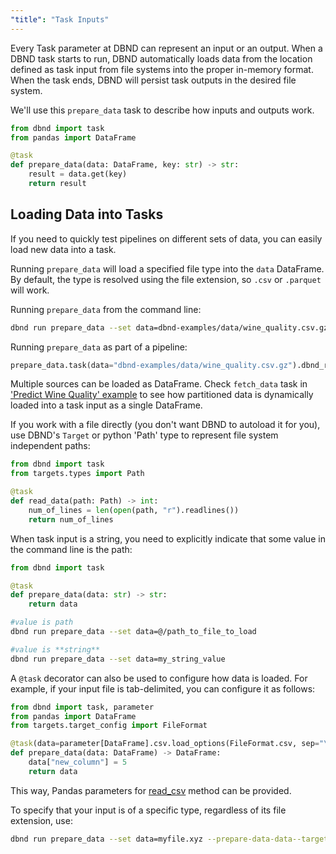 ```yaml
---
"title": "Task Inputs"
---
```

Every Task parameter at DBND can represent an input or an output.  When a DBND task starts to run, DBND automatically loads data from the location defined as task input from file systems into the proper in-memory format. When the task ends, DBND will persist task outputs in the desired file system.

We'll use this `prepare_data` task to describe how inputs and outputs work.

```python
from dbnd import task
from pandas import DataFrame

@task
def prepare_data(data: DataFrame, key: str) -> str:
    result = data.get(key)
    return result
```


## Loading Data into Tasks

If you need to quickly test pipelines on different sets of data, you can easily load new data into a task.

Running `prepare_data` will load a specified file type into the `data` DataFrame. By default, the type is resolved using the file extension, so `.csv` or `.parquet` will work.

Running `prepare_data` from the command line:

```bash
dbnd run prepare_data --set data=dbnd-examples/data/wine_quality.csv.gz
```

Running `prepare_data` as part of a pipeline:

<!-- noqa -->
```python
prepare_data.task(data="dbnd-examples/data/wine_quality.csv.gz").dbnd_run()
```

Multiple sources can be loaded as DataFrame. Check `fetch_data` task in ['Predict Wine Quality' example](doc:orchestration-examples) to see how partitioned data is dynamically loaded into a task input as a single DataFrame.

If you work with a file directly (you don't want DBND to autoload it for you), use DBND's `Target` or python 'Path' type to represent file system independent paths:

```python
from dbnd import task
from targets.types import Path

@task
def read_data(path: Path) -> int:
    num_of_lines = len(open(path, "r").readlines())
    return num_of_lines
```

When task input is a string, you need to explicitly indicate that some value in the command line is the path:

```python
from dbnd import task

@task
def prepare_data(data: str) -> str:
    return data
```

```bash
#value is path
dbnd run prepare_data --set data=@/path_to_file_to_load

#value is **string**
dbnd run prepare_data --set data=my_string_value
```

A `@task` decorator can also be used to configure how data is loaded. For example, if your input file is tab-delimited, you can configure it as follows:

```python
from dbnd import task, parameter
from pandas import DataFrame
from targets.target_config import FileFormat

@task(data=parameter[DataFrame].csv.load_options(FileFormat.csv, sep="\t"))
def prepare_data(data: DataFrame) -> DataFrame:
    data["new_column"] = 5
    return data
```

This way, Pandas parameters for [read_csv](https://pandas.pydata.org/pandas-docs/stable/reference/api/pandas.read_csv.html) method can be provided.

To specify that your input is of a specific type, regardless of its file extension, use:
```bash
dbnd run prepare_data --set data=myfile.xyz --prepare-data-data--target csv
```
